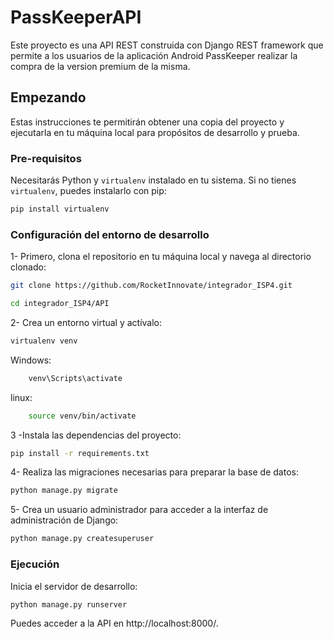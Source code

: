 # PassKeeperAPI

Este proyecto es una API REST construida con Django REST framework que permite a los usuarios de la aplicación Android PassKeeper realizar la compra de la version premium de la misma.

## Empezando

Estas instrucciones te permitirán obtener una copia del proyecto y ejecutarla en tu máquina local para propósitos de desarrollo y prueba.

### Pre-requisitos

Necesitarás Python y `virtualenv` instalado en tu sistema. Si no tienes `virtualenv`, puedes instalarlo con pip:

```bash
pip install virtualenv
```

### Configuración del entorno de desarrollo

1- Primero, clona el repositorio en tu máquina local y navega al directorio clonado:
```bash
git clone https://github.com/RocketInnovate/integrador_ISP4.git
```
```bash
cd integrador_ISP4/API
```


2- Crea un entorno virtual y actívalo:
```bash
virtualenv venv
```
Windows:
```bash
    venv\Scripts\activate  
```
linux:
```bash
    source venv/bin/activate
```

3 -Instala las dependencias del proyecto:
```bash
pip install -r requirements.txt
```
4- Realiza las migraciones necesarias para preparar la base de datos:
```bash
python manage.py migrate
```
5- Crea un usuario administrador para acceder a la interfaz de administración de Django:
```bash
python manage.py createsuperuser
```

### Ejecución
Inicia el servidor de desarrollo:
```bash
python manage.py runserver
```

Puedes acceder a la API en http://localhost:8000/.

